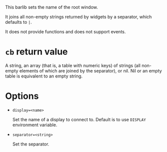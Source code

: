 This barlib sets the name of the root window.

It joins all non-empty strings returned by widgets by a separator, which defaults to ` | `.

It does not provide functions and does not support events.

`cb` return value
===
A string, an array (that is, a table with numeric keys) of strings (all non-empty elements of which are joined by the separator), or nil. Nil or an empty table is equivalent to an empty string.

Options
===
* `display=<name>`

  Set the name of a display to connect to. Default is to use `DISPLAY` environment variable.

* `separator=<string>`

  Set the separator.
